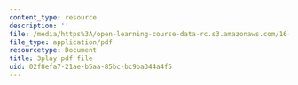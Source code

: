 ```yaml
---
content_type: resource
description: ''
file: /media/https%3A/open-learning-course-data-rc.s3.amazonaws.com/16-346-astrodynamics-fall-2008/02f8efa721aeb5aa85bcbc9ba344a4f5_SJI-SAs1Rnk.pdf
file_type: application/pdf
resourcetype: Document
title: 3play pdf file
uid: 02f8efa7-21ae-b5aa-85bc-bc9ba344a4f5
---
```

